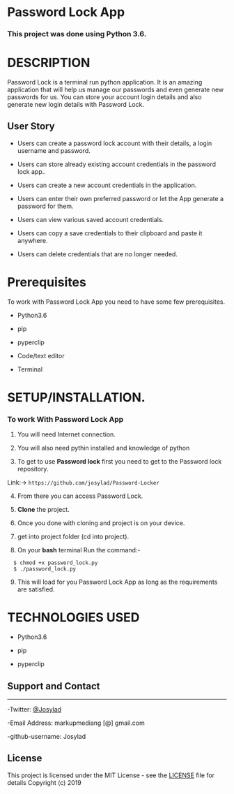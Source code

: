 # Password Lock App

### **This project was done using Python 3.6.** 


# DESCRIPTION

Password Lock is a terminal run python application. It is an amazing application that will help us manage our passwords and even generate new passwords for us. 
You can store your account login details and also generate new login details with Password Lock.


## User Story

- Users can create a password lock account with their details, a login username and password.

- Users can store already existing account credentials in the password lock app..

- Users can create a new account credentials in the application. 

- Users can enter their own preferred password or let the App generate a password for them.

- Users can view various saved account credentials. 

- Users can copy a save credentials to their clipboard and paste it anywhere. 

- Users can delete credentials that are no longer needed. 


# Prerequisites

To work with Password Lock App you need to have some few prerequisites.

- Python3.6

- pip

- pyperclip

- Code/text editor

- Terminal



# **SETUP/INSTALLATION.**

### **To work With Password Lock App**

1. You will need Internet connection.

2. You will also need pythin installed and knowledge of python

3. To get to use **Password lock** first you need to get to the Password lock repository. 

Link:-> ```https://github.com/josylad/Password-Locker```

4. From there you can access Password Lock.

5. **Clone** the project.

6. Once you done with cloning and project is on your device.

7. get into project folder (cd into project).

8. On your **bash** terminal Run the command:- 

```
  $ chmod +x password_lock.py
  $ ./password_lock.py
```

9. This will load for you Password Lock App as long as the requirements are satisfied.


# TECHNOLOGIES USED

- Python3.6

- pip

- pyperclip



## Support and Contact
---

-Twitter: [@Josylad](https://twitter.com/josylad/)

-Email Address: markupmediang [@] gmail.com

-github-username: Josylad

## License
This project is licensed under the MIT License - see the [LICENSE](LICENSE) file for details
Copyright (c) 2019